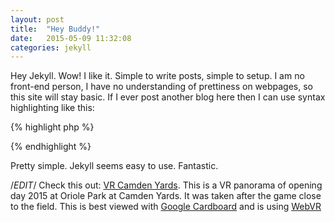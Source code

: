 ```yaml
---
layout: post
title:  "Hey Buddy!"
date:   2015-05-09 11:32:08
categories: jekyll
---
```

Hey Jekyll.  Wow!  I like it.  Simple to write posts, simple to setup.  I am no front-end person, I have no understanding of prettiness on webpages, so this site will stay basic.  If I ever post another blog here then I can use syntax highlighting like this:

{% highlight php %}
<?php echo 'hey buddy!' ?>
{% endhighlight %}

Pretty simple.  Jekyll seems easy to use.  Fantastic.

/*EDIT*/
Check this out: [VR Camden Yards](http://www.jasonanton.com/vr_pages/opening-day.html "VR Camden Yards").  This is a VR panorama of opening day 2015 at Oriole Park at Camden Yards.  It was taken after the game close to the field.  This is best viewed with [Google Cardboard](https://www.google.com/get/cardboard/ "Google Cardboard") and is using [WebVR](https://github.com/povdocs/webvr-starter-kit/ "WebVR")
